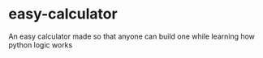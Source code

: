 # easy-calculator
An easy calculator made so that anyone can build one while learning how python logic works
